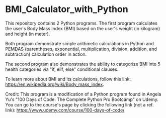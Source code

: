 # BMI_Calculator_with_Python
This repository contains 2 Python programs. The first program calculates the user's Body Mass Index (BMI) based on the user's weight (in kilogram) and height (in meter). 

Both program demonstrate simple arithmetic calculations in Python and PEMDAS (parentheses, exponential, multiplication, division, addition, and subtraction) calculation order in action.

The second program also demonstrates the ability to categorize BMI into 5 health categories via "if, elif, else" conditional clauses.

To learn more about BMI and its calculations, follow this link: https://en.wikipedia.org/wiki/Body_mass_index.

Credit: This program is a modification of a Python program found in Angela Yu's "100 Days of Code: The Complete Python Pro Bootcamp" on Udemy. You can go to the course's page by clicking the following link (not a ref. link): https://www.udemy.com/course/100-days-of-code/
